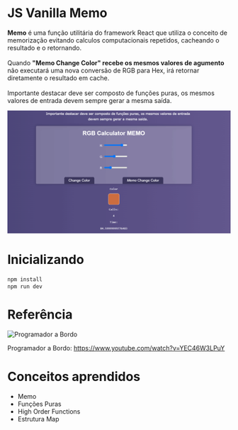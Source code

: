 # JS Vanilla Memo
<p>
        <strong>Memo</strong> é uma função utilitária do framework React que utiliza o conceito de memorização evitando calculos computacionais repetidos, cacheando o resultado e o retornando. <br/><br/>
        Quando <strong>"Memo Change Color" recebe os mesmos valores de agumento</strong> não executará uma nova conversão de RGB para Hex, irá retornar diretamente o resultado em cache. <br/><br/>
        Importante destacar deve ser composto de funções puras, os mesmos valores de entrada devem sempre gerar a mesma saída.
      </p>

![](print.gif)

# Inicializando
```
npm install
npm run dev

```

# Referência

![Programador a Bordo](https://img.shields.io/badge/javascript-%23323330.svg?style=for-the-badge&logo=javascript&logoColor=%23F7DF1E) 

Programador a Bordo: https://www.youtube.com/watch?v=YEC46W3LPuY



# Conceitos aprendidos
* Memo
* Funções Puras
* High Order Functions
* Estrutura Map
